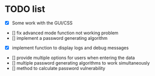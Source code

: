 # TODO list

- [x] Some work with the GUI/CSS
- [] fix advanced mode function not working problem
- [] implement a password generating algorithm
- [x] implement function to display logs and debug messages
- [] provide multiple options for users when entering the data
- [] multiple password generating algorithms to work simultaneously
- [] method to calculate password vulnerability
